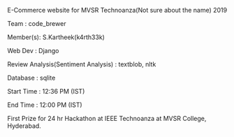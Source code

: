 E-Commerce website for MVSR Technoanza(Not sure about the name) 2019

Team : code_brewer

Member(s): S.Kartheek(k4rth33k)

Web Dev : Django

Review Analysis(Sentiment Analysis) : textblob, nltk

Database : sqlite


Start Time : 12:36 PM (IST)

End Time : 12:00 PM (IST)

First Prize for 24 hr Hackathon at IEEE Technoanza at MVSR College, Hyderabad.